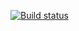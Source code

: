 [![Build status](https://ci.appveyor.com/api/projects/status/6fl0nl9lhxj9ngpl?svg=true)](https://ci.appveyor.com/project/EvgeniaRodi26715/seleniumn/settings/badges)

